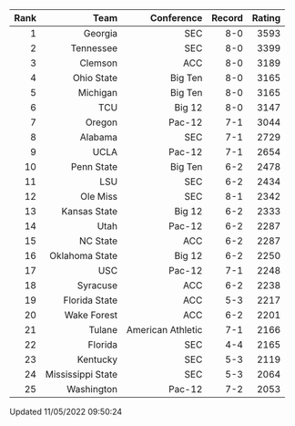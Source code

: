 | Rank  | Team                 | Conference           | Record   | Rating |
| ---:  | ---:                 | ---:                 | ---:     | ---:   |
| 1     | Georgia              | SEC                  | 8-0      | 3593   |
| 2     | Tennessee            | SEC                  | 8-0      | 3399   |
| 3     | Clemson              | ACC                  | 8-0      | 3189   |
| 4     | Ohio State           | Big Ten              | 8-0      | 3165   |
| 5     | Michigan             | Big Ten              | 8-0      | 3165   |
| 6     | TCU                  | Big 12               | 8-0      | 3147   |
| 7     | Oregon               | Pac-12               | 7-1      | 3044   |
| 8     | Alabama              | SEC                  | 7-1      | 2729   |
| 9     | UCLA                 | Pac-12               | 7-1      | 2654   |
| 10    | Penn State           | Big Ten              | 6-2      | 2478   |
| 11    | LSU                  | SEC                  | 6-2      | 2434   |
| 12    | Ole Miss             | SEC                  | 8-1      | 2342   |
| 13    | Kansas State         | Big 12               | 6-2      | 2333   |
| 14    | Utah                 | Pac-12               | 6-2      | 2287   |
| 15    | NC State             | ACC                  | 6-2      | 2287   |
| 16    | Oklahoma State       | Big 12               | 6-2      | 2250   |
| 17    | USC                  | Pac-12               | 7-1      | 2248   |
| 18    | Syracuse             | ACC                  | 6-2      | 2238   |
| 19    | Florida State        | ACC                  | 5-3      | 2217   |
| 20    | Wake Forest          | ACC                  | 6-2      | 2201   |
| 21    | Tulane               | American Athletic    | 7-1      | 2166   |
| 22    | Florida              | SEC                  | 4-4      | 2165   |
| 23    | Kentucky             | SEC                  | 5-3      | 2119   |
| 24    | Mississippi State    | SEC                  | 5-3      | 2064   |
| 25    | Washington           | Pac-12               | 7-2      | 2053   |

Updated 11/05/2022 09:50:24
